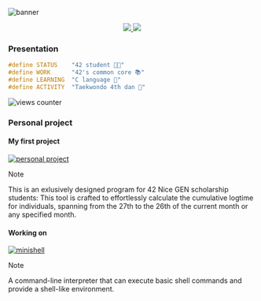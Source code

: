 ![banner](https://github.com/hanmpark/hanmpark/blob/main/github_banner.jpeg)
<div align="center">
  <p>
    <a href="https://profile.intra.42.fr/users/hanmpark">
      <img src="https://badgen.net/badge/Born2Code/hanmpark/blue?cache=86400&icon=https://meta.intra.42.fr/images/42_logo.svg">
    </a>
    <a href="https://www.linkedin.com/in/hanmin-park-83239718b/">
      <img src="https://badgen.net/badge/LinkedIn/Hanmin Park/cyan?icon=chrome">
    </a>
  </p>
</div>

### Presentation
```h
#define STATUS    "42 student 🧑‍💻"
#define WORK      "42's common core 📚"
#define LEARNING  "C language 💾"
#define ACTIVITY  "Taekwondo 4th dan 🥋"
```
![views counter]("https://profile-counter.glitch.me/0vm/count.svg")

### Personal project
#### My first project
[![personal project](https://github-readme-stats.vercel.app/api/pin/?username=hanmpark&repo=scholarship_logtime&theme=tokyonight)](https://github.com/hanmpark/scholarship_logtime)
> [!NOTE]  
> This is an exlusively designed program for 42 Nice GEN scholarship students:
This tool is crafted to effortlessly calculate the cumulative logtime for individuals, spanning from the 27th to the 26th of the current month or any specified month.

#### Working on
[![minishell](https://github-readme-stats.vercel.app/api/pin/?username=hanmpark&repo=minishell&theme=tokyonight)](https://github.com/hanmpark/minishell)
> [!NOTE]  
> A command-line interpreter that can execute basic shell commands and provide a shell-like environment.
